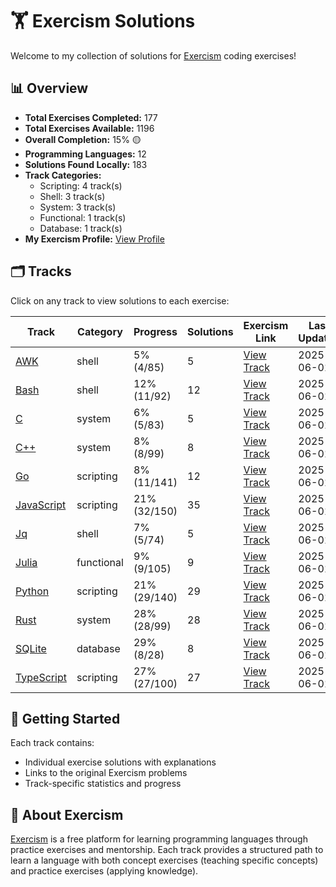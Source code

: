 # 🏋️ Exercism Solutions

Welcome to my collection of solutions for [Exercism](https://exercism.org/) coding exercises!

## 📊 Overview

- **Total Exercises Completed:** 177
- **Total Exercises Available:** 1196
- **Overall Completion:** 15% 🟡
- **Programming Languages:** 12
- **Solutions Found Locally:** 183
- **Track Categories:**
  - Scripting: 4 track(s)
  - Shell: 3 track(s)
  - System: 3 track(s)
  - Functional: 1 track(s)
  - Database: 1 track(s)
- **My Exercism Profile:** [View Profile](https://exercism.org/profiles/princemuel)

## 🗂️ Tracks

Click on any track to view solutions to each exercise:

| Track | Category | Progress | Solutions | Exercism Link | Last Updated |
|-------|----------|----------|-----------|-------------|-------------|
| [AWK](awk/README.md) | shell | 5% (4/85) | 5 | [View Track](https://exercism.org/tracks/awk) | 2025-06-01 |
| [Bash](bash/README.md) | shell | 12% (11/92) | 12 | [View Track](https://exercism.org/tracks/bash) | 2025-06-01 |
| [C](c/README.md) | system | 6% (5/83) | 5 | [View Track](https://exercism.org/tracks/c) | 2025-06-01 |
| [C++](cpp/README.md) | system | 8% (8/99) | 8 | [View Track](https://exercism.org/tracks/cpp) | 2025-06-01 |
| [Go](go/README.md) | scripting | 8% (11/141) | 12 | [View Track](https://exercism.org/tracks/go) | 2025-06-01 |
| [JavaScript](javascript/README.md) | scripting | 21% (32/150) | 35 | [View Track](https://exercism.org/tracks/javascript) | 2025-06-01 |
| [Jq](jq/README.md) | shell | 7% (5/74) | 5 | [View Track](https://exercism.org/tracks/jq) | 2025-06-01 |
| [Julia](julia/README.md) | functional | 9% (9/105) | 9 | [View Track](https://exercism.org/tracks/julia) | 2025-06-01 |
| [Python](python/README.md) | scripting | 21% (29/140) | 29 | [View Track](https://exercism.org/tracks/python) | 2025-06-01 |
| [Rust](rust/README.md) | system | 28% (28/99) | 28 | [View Track](https://exercism.org/tracks/rust) | 2025-06-01 |
| [SQLite](sqlite/README.md) | database | 29% (8/28) | 8 | [View Track](https://exercism.org/tracks/sqlite) | 2025-06-01 |
| [TypeScript](typescript/README.md) | scripting | 27% (27/100) | 27 | [View Track](https://exercism.org/tracks/typescript) | 2025-06-01 |

## 🚀 Getting Started

Each track contains:

- Individual exercise solutions with explanations
- Links to the original Exercism problems
- Track-specific statistics and progress

## 📝 About Exercism

[Exercism](https://exercism.org/) is a free platform for learning programming languages through practice exercises and mentorship. Each track provides a structured path to learn a language with both concept exercises (teaching specific concepts) and practice exercises (applying knowledge).
